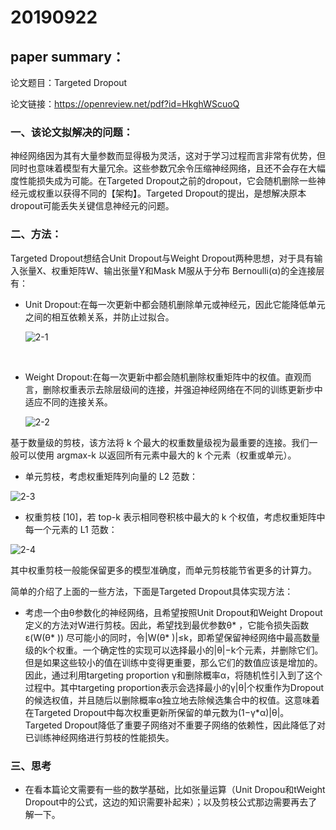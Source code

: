 # 20190922

## paper summary：

论文题目：Targeted Dropout

论文链接：https://openreview.net/pdf?id=HkghWScuoQ

### 一、该论文拟解决的问题：

神经网络因为其有大量参数而显得极为灵活，这对于学习过程而言非常有优势，但同时也意味着模型有大量冗余。这些参数冗余令压缩神经网络，且还不会存在大幅度性能损失成为可能。在Targeted Dropout之前的dropout，它会随机删除一些神经元或权重以获得不同的【架构】。Targeted Dropout的提出，是想解决原本dropout可能丢失关键信息神经元的问题。

### 二、方法：

Targeted Dropout想结合Unit Dropout与Weight Dropout两种思想，对于具有输入张量X、权重矩阵W、输出张量Y和Mask M服从于分布 Bernoulli(α)的全连接层有：

- Unit Dropout:在每一次更新中都会随机删除单元或神经元，因此它能降低单元之间的相互依赖关系，并防止过拟合。

  ![2-1](C:\Users\JY\Desktop\2-1.png)

​                                                        

- Weight Dropout:在每一次更新中都会随机删除权重矩阵中的权值。直观而言，删除权重表示去除层级间的连接，并强迫神经网络在不同的训练更新步中适应不同的连接关系。

  ![2-2](C:\Users\JY\Desktop\2-2.png)

基于数量级的剪枝，该方法将 k 个最大的权重数量级视为最重要的连接。我们一般可以使用 argmax-k 以返回所有元素中最大的 k 个元素（权重或单元）。

- 单元剪枝，考虑权重矩阵列向量的 L2 范数：

![2-3](C:\Users\JY\Desktop\2-3.png)

- 权重剪枝 [10]，若 top-k 表示相同卷积核中最大的 k 个权值，考虑权重矩阵中每一个元素的 L1 范数：

![2-4](C:\Users\JY\Desktop\2-4.png)

其中权重剪枝一般能保留更多的模型准确度，而单元剪枝能节省更多的计算力。

简单的介绍了上面的一些方法，下面是Targeted Dropout具体实现方法：

- 考虑一个由θ参数化的神经网络，且希望按照Unit Dropout和Weight Dropout定义的方法对W进行剪枝。因此，希望找到最优参数θ* ，它能令损失函数 ε(W(θ* )) 尽可能小的同时，令|W(θ* )|≤k，即希望保留神经网络中最高数量级的k个权重。一个确定性的实现可以选择最小的|θ|−k个元素，并删除它们。但是如果这些较小的值在训练中变得更重要，那么它们的数值应该是增加的。因此，通过利用targeting proportion γ和删除概率α，将随机性引入到了这个过程中。其中targeting proportion表示会选择最小的γ|θ|个权重作为Dropout的候选权值，并且随后以删除概率α独立地去除候选集合中的权值。这意味着在Targeted Dropout中每次权重更新所保留的单元数为(1−γ*α)|θ|。Targeted Dropout降低了重要子网络对不重要子网络的依赖性，因此降低了对已训练神经网络进行剪枝的性能损失。

### 三、思考

- 在看本篇论文需要有一些的数学基础，比如张量运算（Unit Dropou和tWeight Dropout中的公式，这边的知识需要补起来）；以及剪枝公式那边需要再去了解一下。